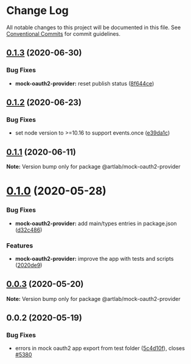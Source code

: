 # Change Log

All notable changes to this project will be documented in this file.
See [Conventional Commits](https://conventionalcommits.org) for commit guidelines.

## [0.1.3](https://github.com/artlab/artlab-commons/compare/@artlab/mock-oauth2-provider@0.1.2...@artlab/mock-oauth2-provider@0.1.3) (2020-06-30)


### Bug Fixes

* **mock-oauth2-provider:** reset publish status ([8f644ce](https://github.com/artlab/artlab-commons/commit/8f644ce2c1608cf39f5e9e190bdec0ea890d99b6))





## [0.1.2](https://github.com/artlab/artlab-commons/compare/@artlab/mock-oauth2-provider@0.1.1...@artlab/mock-oauth2-provider@0.1.2) (2020-06-23)


### Bug Fixes

* set node version to >=10.16 to support events.once ([e39da1c](https://github.com/artlab/artlab-commons/commit/e39da1ca47728eafaf83c10ce35b09b03b6a4edc))





## [0.1.1](https://github.com/artlab/artlab-commons/compare/@artlab/mock-oauth2-provider@0.1.0...@artlab/mock-oauth2-provider@0.1.1) (2020-06-11)

**Note:** Version bump only for package @artlab/mock-oauth2-provider





# [0.1.0](https://github.com/artlab/artlab-commons/compare/@artlab/mock-oauth2-provider@0.0.3...@artlab/mock-oauth2-provider@0.1.0) (2020-05-28)


### Bug Fixes

* **mock-oauth2-provider:** add main/types entries in package.json ([d32c486](https://github.com/artlab/artlab-commons/commit/d32c486472724972a1928c88b35ebb0f1a83ad9b))


### Features

* **mock-oauth2-provider:** improve the app with tests and scripts ([2020de9](https://github.com/artlab/artlab-commons/commit/2020de91661d41ab0b03d651966d980a37e468de))





## [0.0.3](https://github.com/artlab/artlab-commons/compare/@artlab/mock-oauth2-provider@0.0.2...@artlab/mock-oauth2-provider@0.0.3) (2020-05-20)

**Note:** Version bump only for package @artlab/mock-oauth2-provider





## 0.0.2 (2020-05-19)


### Bug Fixes

* errors in mock oauth2 app export from test folder ([5c4d10f](https://github.com/artlab/artlab-commons/commit/5c4d10f7cb37087cf5f01bd2985f086b04413cf8)), closes [#5380](https://github.com/artlab/artlab-commons/issues/5380)
